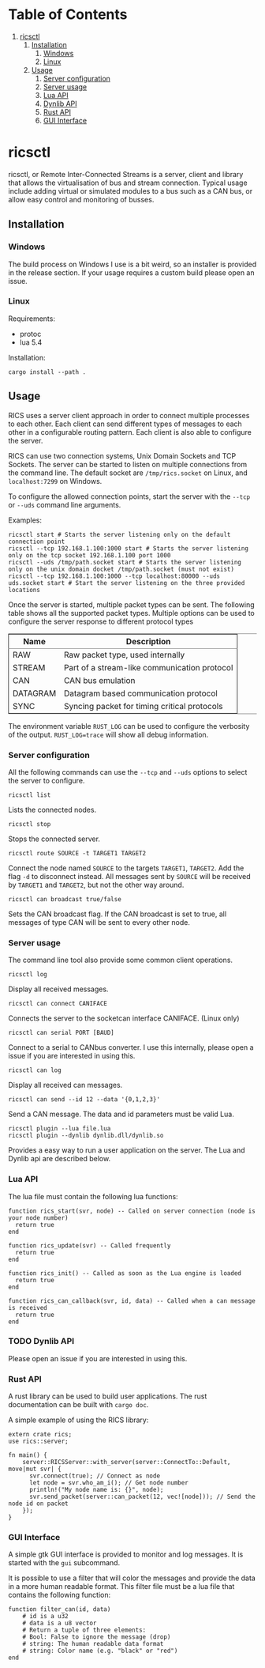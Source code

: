 
# Table of Contents

1.  [ricsctl](#org45bdbd6)
    1.  [Installation](#org3d1fcec)
        1.  [Windows](#org7e099cd)
        2.  [Linux](#org91bcddc)
    2.  [Usage](#org6692e9d)
        1.  [Server configuration](#orgced52ff)
        2.  [Server usage](#orgfee989a)
        3.  [Lua API](#org907383a)
        4.  [Dynlib API](#org29f14f5)
        5.  [Rust API](#org936ceca)
        6.  [GUI Interface](#guiiface)



<a id="org45bdbd6"></a>

# ricsctl

ricsctl, or Remote Inter-Connected Streams is a server, client and library that allows the virtualisation of bus and stream connection. Typical usage include adding virtual or simulated modules to a bus such as a CAN bus, or allow easy control and monitoring of busses.


<a id="org3d1fcec"></a>

## Installation


<a id="org7e099cd"></a>

### Windows

The build process on Windows I use is a bit weird, so an installer is provided in the release section. If your usage requires a custom build please open an issue.


<a id="org91bcddc"></a>

### Linux

Requirements:

-   protoc
-   lua 5.4

Installation:

    cargo install --path .


<a id="org6692e9d"></a>

## Usage

RICS uses a server client approach in order to connect multiple processes to each other. Each client can send different types of messages to each other in a configurable routing pattern. Each client is also able to configure the server.

RICS can use two connection systems, Unix Domain Sockets and TCP Sockets. The server can be started to listen on multiple connections from the command line. The default socket are `/tmp/rics.socket` on Linux, and `localhost:7299` on Windows.

To configure the allowed connection points, start the server with the `--tcp` or `--uds` command line arguments.

Examples:

    ricsctl start # Starts the server listening only on the default connection point
    ricsctl --tcp 192.168.1.100:1000 start # Starts the server listening only on the tcp socket 192.168.1.100 port 1000
    ricsctl --uds /tmp/path.socket start # Starts the server listening only on the unix domain docket /tmp/path.socket (must not exist)
    ricsctl --tcp 192.168.1.100:1000 --tcp localhost:80000 --uds uds.socket start # Start the server listening on the three provided locations

Once the server is started, multiple packet types can be sent. The following table shows all the supported packet types. Multiple options can be used to configure the server response to different protocol types

<table border="2" cellspacing="0" cellpadding="6" rules="groups" frame="hsides">


<colgroup>
<col  class="org-left" />

<col  class="org-left" />
</colgroup>
<thead>
<tr>
<th scope="col" class="org-left">Name</th>
<th scope="col" class="org-left">Description</th>
</tr>
</thead>

<tbody>
<tr>
<td class="org-left">RAW</td>
<td class="org-left">Raw packet type, used internally</td>
</tr>


<tr>
<td class="org-left">STREAM</td>
<td class="org-left">Part of a stream-like communication protocol</td>
</tr>


<tr>
<td class="org-left">CAN</td>
<td class="org-left">CAN bus emulation</td>
</tr>


<tr>
<td class="org-left">DATAGRAM</td>
<td class="org-left">Datagram based communication protocol</td>
</tr>


<tr>
<td class="org-left">SYNC</td>
<td class="org-left">Syncing packet for timing critical protocols</td>
</tr>
</tbody>
</table>

The environment variable `RUST_LOG` can be used to configure the verbosity of the output. `RUST_LOG=trace` will show all debug information.


<a id="orgced52ff"></a>

### Server configuration

All the following commands can use the `--tcp` and `--uds` options to select the server to configure.

    ricsctl list

Lists the connected nodes.

    ricsctl stop

Stops the connected server.

    ricsctl route SOURCE -t TARGET1 TARGET2

Connect the node named `SOURCE` to the targets `TARGET1`, `TARGET2`. Add the flag `-d` to disconnect instead. All messages sent by `SOURCE` will be received by `TARGET1` and `TARGET2`, but not the other way around.

    ricsctl can broadcast true/false

Sets the CAN broadcast flag. If the CAN broadcast is set to true, all messages of type CAN will be sent to every other node.


<a id="orgfee989a"></a>

### Server usage

The command line tool also provide some common client operations.

    ricsctl log

Display all received messages.

    ricsctl can connect CANIFACE

Connects the server to the socketcan interface CANIFACE. (Linux only)

    ricsctl can serial PORT [BAUD]

Connect to a serial to CANbus converter. I use this internally, please open a issue if you are interested in using this.

    ricsctl can log

Display all received can messages.

    ricsctl can send --id 12 --data '{0,1,2,3}'

Send a CAN message. The data and id parameters must be valid Lua.

    ricsctl plugin --lua file.lua
    ricsctl plugin --dynlib dynlib.dll/dynlib.so

Provides a easy way to run a user application on the server. The Lua and Dynlib api are described below.


<a id="org907383a"></a>

### Lua API

The lua file must contain the following lua functions:

    function rics_start(svr, node) -- Called on server connection (node is your node number)
      return true
    end
    
    function rics_update(svr) -- Called frequently
      return true
    end
    
    function rics_init() -- Called as soon as the Lua engine is loaded
      return true
    end
    
    function rics_can_callback(svr, id, data) -- Called when a can message is received
      return true
    end


<a id="org29f14f5"></a>

### TODO Dynlib API

Please open an issue if you are interested in using this.


<a id="org936ceca"></a>

### Rust API

A rust library can be used to build user applications. The rust documentation can be built with `cargo doc`.

A simple example of using the RICS library:

    extern crate rics;
    use rics::server;
    
    fn main() {
        server::RICSServer::with_server(server::ConnectTo::Default, move|mut svr| {
          svr.connect(true); // Connect as node
          let node = svr.who_am_i(); // Get node number
          println!("My node name is: {}", node);
          svr.send_packet(server::can_packet(12, vec![node])); // Send the node id on packet
        });
    }


<a id="guiiface"></a>

### GUI Interface

A simple gtk GUI interface is provided to monitor and log messages. It is started with the `gui` subcommand.

It is possible to use a filter that will color the messages and provide the data in a more human readable format. This filter file must be a lua file that contains the following function:

    function filter_can(id, data)
        # id is a u32
        # data is a u8 vector
        # Return a tuple of three elements:
        # Bool: False to ignore the message (drop)
        # string: The human readable data format
        # string: Color name (e.g. "black" or "red")
    end

